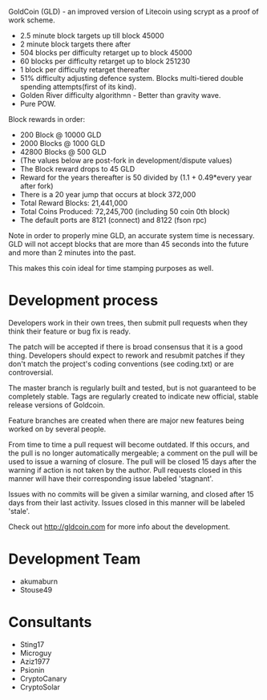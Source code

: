 GoldCoin (GLD) - an improved version of Litecoin using scrypt as a proof of work scheme.
 - 2.5 minute block targets up till block 45000
 - 2 minute block targets there after
 - 504 blocks per difficulty retarget up to block 45000
 - 60 blocks per difficulty retarget up to block 251230
 - 1 block per difficulty retarget thereafter
 - 51% difficulty adjusting defence system. Blocks multi-tiered double spending attempts(first of its kind).
 - Golden River difficulty algorithmn - Better than gravity wave. 
 - Pure POW.

Block rewards in order:

 - 200 Block @ 10000 GLD
 - 2000	Blocks @ 1000 GLD
 - 42800 Blocks @ 500 GLD
 - (The values below are post-fork in development/dispute values)
 - The Block reward drops to 45 GLD
 - Reward for the years thereafter is 50 divided by (1.1 + 0.49*every year after fork)
 - There is a 20 year jump that occurs at block 372,000
 - Total Reward Blocks: 21,441,000
 - Total Coins Produced: 72,245,700 (including 50 coin 0th block)
 - The default ports are 8121 (connect) and 8122 (fson rpc)
 
 Note in order to properly mine GLD, an accurate system time is necessary. 
 GLD will not accept blocks that are more than 45 seconds into the future and more than 2 minutes into the past.
 
 This makes this coin ideal for time stamping purposes as well.

Development process
===================

Developers work in their own trees, then submit pull requests when
they think their feature or bug fix is ready.

The patch will be accepted if there is broad consensus that it is a
good thing.  Developers should expect to rework and resubmit patches
if they don't match the project's coding conventions (see coding.txt)
or are controversial.

The master branch is regularly built and tested, but is not guaranteed
to be completely stable. Tags are regularly created to indicate new
official, stable release versions of Goldcoin.

Feature branches are created when there are major new features being
worked on by several people.

From time to time a pull request will become outdated. If this occurs, and
the pull is no longer automatically mergeable; a comment on the pull will
be used to issue a warning of closure. The pull will be closed 15 days
after the warning if action is not taken by the author. Pull requests closed
in this manner will have their corresponding issue labeled 'stagnant'.

Issues with no commits will be given a similar warning, and closed after
15 days from their last activity. Issues closed in this manner will be 
labeled 'stale'. 

Check out http://gldcoin.com for more info about the development.

Development Team
================
- akumaburn
- Stouse49

Consultants
================
- Sting17
- Microguy
- Aziz1977
- Psionin
- CryptoCanary
- CryptoSolar
